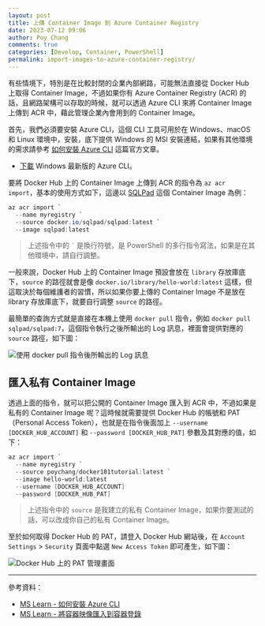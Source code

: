 ```yaml
---
layout: post
title: 上傳 Container Image 到 Azure Container Registry
date: 2023-07-12 09:06
author: Poy Chang
comments: true
categories: [Develop, Container, PowerShell]
permalink: import-images-to-azure-container-registry/
---
```


有些情境下，特別是在比較封閉的企業內部網路，可能無法直接從 Docker Hub 上取得 Container Image，不過如果你有 Azure Container Registry (ACR) 的話，且網路架構可以存取的時候，就可以透過 Azure CLI 來將 Container Image 上傳到 ACR 中，藉此管理企業內會用到的 Container Image。

首先，我們必須要安裝 Azure CLI，這個 CLI 工具可用於在 Windows、macOS 和 Linux 環境中，安裝，底下提供 Windows 的 MSI 安裝連結，如果有其他環境的需求請參考 [如何安裝 Azure CLI](https://learn.microsoft.com/zh-tw/cli/azure/install-azure-cli) 這篇官方文章。

- [下載](https://aka.ms/installazurecliwindows) Windows 最新版的 Azure CLI。

要將 Docker Hub 上的 Container Image 上傳到 ACR 的指令為 `az acr import`，基本的使用方式如下，這邊以 [SQLPad](https://hub.docker.com/r/sqlpad/sqlpad) 這個 Container Image 為例：

```powershell
az acr import `
  --name myregistry `
  --source docker.io/sqlpad/sqlpad:latest `
  --image sqlpad:latest
```

> 上述指令中的 `` ` `` 是換行符號，是 PowerShell 的多行指令寫法，如果是在其他環境中，請自行調整。

一般來說，Docker Hub 上的 Container Image 預設會放在 `library` 存放庫底下，`source` 的路徑就會是像 `docker.io/library/hello-world:latest` 這樣，但這取決於每個維護者的習慣，所以如果你要上傳的 Container Image 不是放在 library 存放庫底下，就要自行調整 `source` 的路徑。

最簡單的查詢方式就是直接在本機上使用 `docker pull` 指令，例如 `docker pull sqlpad/sqlpad:7`，這個指令執行之後所輸出的 Log 訊息，裡面會提供對應的 `source` 路徑，如下圖：

![使用 docker pull 指令後所輸出的 Log 訊息](https://i.imgur.com/Dw2m2Ft.png)

## 匯入私有 Container Image

透過上面的指令，就可以把公開的 Container Image 匯入到 ACR 中，不過如果是私有的 Container Image 呢？這時候就需要提供 Docker Hub 的帳號和 PAT（Personal Access Token），也就是在指令後面加上 `--username [DOCKER_HUB_ACCOUNT]` 和 `--password [DOCKER_HUB_PAT]` 參數及其對應的值，如下：

```powershell
az acr import `
  --name myregistry `
  --source poychang/docker101tutorial:latest `
  --image hello-world:latest
  --username [DOCKER_HUB_ACCOUNT]
  --password [DOCKER_HUB_PAT]
```

> 上述指令中的 `source` 是我建立的私有 Container Image，如果你要測試的話，可以改成你自己的私有 Container Image。

至於如何取得 Docker Hub 的 PAT，請登入 Docker Hub 網站後，在 `Account Settings` > `Security` 頁面中點選 `New Access Token` 即可產生，如下圖：

![Docker Hub 上的 PAT 管理畫面](https://i.imgur.com/s9vrccq.png)

---

參考資料：

* [MS Learn - 如何安裝 Azure CLI](https://learn.microsoft.com/zh-tw/cli/azure/install-azure-cli)
* [MS Learn - 將容器映像匯入到容器登錄](https://learn.microsoft.com/zh-tw/azure/container-registry/container-registry-import-images?WT.mc_id=DT-MVP-5003022)